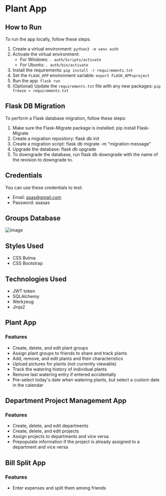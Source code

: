 # Plant App

## How to Run

To run the app locally, follow these steps:

1. Create a virtual environment: `python3 -m venv auth`
2. Activate the virtual environment:
   - For Windows: `. auth/Scripts/activate`
   - For Ubuntu: `. auth/bin/activate`
3. Install the requirements: `pip install -r requirements.txt`
4. Set the `FLASK_APP` environment variable: `export FLASK_APP=project`
5. Run the app: `flask run`
6. (Optional) Update the `requirements.txt` file with any new packages: `pip freeze > requirements.txt`

## Flask DB Migration

To perform a Flask database migration, follow these steps:

1. Make sure the Flask-Migrate package is installed: pip install Flask-Migrate
2. Create a migration repository: flask db init
3. Create a migration script: flask db migrate -m "migration message"
4. Upgrade the database: flask db upgrade
5. To downgrade the database, run flask db downgrade with the name of the revision to downgrade to.

## Credentials

You can use these credentials to test:

- Email: asas@gmail.com
- Password: asasas

## Groups Database

![image](https://i.imgur.com/C1xxeJH.png)

## Styles Used

- CSS Bulma
- CSS Bootstrap

## Technologies Used

- JWT token
- SQLAlchemy
- Werkzeug
- Jinja2

## Plant App

### Features

- Create, delete, and edit plant groups
- Assign plant groups to friends to share and track plants
- Add, remove, and edit plants and their characteristics
- Upload pictures for plants (not currently viewable)
- Track the watering history of individual plants
- Remove last watering entry if entered accidentally
- Pre-select today's date when watering plants, but select a custom date in the calendar

## Department Project Management App

### Features

- Create, delete, and edit departments
- Create, delete, and edit projects
- Assign projects to departments and vice versa
- Prepopulate information if the project is already assigned to a department and vice versa

## Bill Split App

### Features

- Enter expenses and split them among friends
